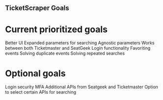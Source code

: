 ## TicketScraper Goals

# Current prioritized goals

Better UI
Expanded parameters for searching
    Agnostic parameters
    Works between both Ticketmaster and SeatGeek
Login functionality
Favoriting events
Solving duplicate events
Solving repeated searches

# Optional goals

Login security
MFA
Additional APIs from Seatgeek and Ticketmaster
Option to select certain APIs for searching


